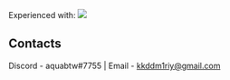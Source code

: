 Experienced with: [![](https://skillicons.dev/icons?i=java,kotlin&theme=dark)](https://skillicons.dev)

## Contacts
Discord - aquabtw#7755 |
Email - kkddm1riy@gmail.com
